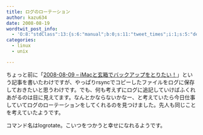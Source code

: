 ```yaml
---
title: ログのローテーション
author: kazu634
date: 2008-08-19
wordtwit_post_info:
  - 'O:8:"stdClass":13:{s:6:"manual";b:0;s:11:"tweet_times";i:1;s:5:"delay";i:0;s:7:"enabled";i:1;s:10:"separation";s:2:"60";s:7:"version";s:3:"3.7";s:14:"tweet_template";b:0;s:6:"status";i:2;s:6:"result";a:0:{}s:13:"tweet_counter";i:2;s:13:"tweet_log_ids";a:1:{i:0;i:4223;}s:9:"hash_tags";a:0:{}s:8:"accounts";a:1:{i:0;s:7:"kazu634";}}'
categories:
  - linux
  - unix

---
```

<div class="section">
<p>
    ちょっと前に「<a href="http://d.hatena.ne.jp/sirocco634/20080809#1218278616" onclick="__gaTracker('send', 'event', 'outbound-article', 'http://d.hatena.ne.jp/sirocco634/20080809#1218278616', '2008-08-09 &#8211; iMacと玄箱でバックアップをとりたい！');" target="_blank">2008-08-09 &#8211; iMacと玄箱でバックアップをとりたい！</a>」という記事を書いたわけですが、やっぱりrsyncでコピーしたファイルをログに保存しておきたいと思うわけです。でも、何も考えずにログに追記していけばふくれあがるのは目に見えてます。なんとかならないかなー、と考えていたら今日仕事していてログのローテーションをしてくれるのを見つけました。先人も同じことを考えていたようです。
</p>
  
<p>
    コマンド名はlogrotate。こいつをつかうと幸せになれるようです。
</p>
</div>
